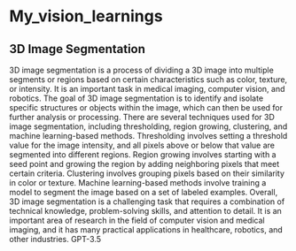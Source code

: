 # My_vision_learnings

## 3D Image Segmentation
3D image segmentation is a process of dividing a 3D image into multiple segments or regions based on certain characteristics such as color, texture, or intensity. It is an important task in medical imaging, computer vision, and robotics. The goal of 3D image segmentation is to identify and isolate specific structures or objects within the image, which can then be used for further analysis or processing.
There are several techniques used for 3D image segmentation, including thresholding, region growing, clustering, and machine learning-based methods. Thresholding involves setting a threshold value for the image intensity, and all pixels above or below that value are segmented into different regions. Region growing involves starting with a seed point and growing the region by adding neighboring pixels that meet certain criteria. Clustering involves grouping pixels based on their similarity in color or texture. Machine learning-based methods involve training a model to segment the image based on a set of labeled examples.
Overall, 3D image segmentation is a challenging task that requires a combination of technical knowledge, problem-solving skills, and attention to detail. It is an important area of research in the field of computer vision and medical imaging, and it has many practical applications in healthcare, robotics, and other industries.
GPT-3.5

